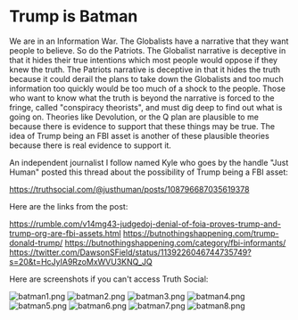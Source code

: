 # Trump is Batman

We are in an Information War. The Globalists have a narrative that they want people to believe. So do the Patriots. The Globalist narrative is deceptive in that it hides their true intentions which most people would oppose if they knew the truth. The Patriots narrative is deceptive in that it hides the truth because it could derail the plans to take down the Globalists and too much information too quickly would be too much of a shock to the people. Those who want to know what the truth is beyond the narrative is forced to the fringe, called "conspiracy theorists", and must dig deep to find out what is going on. Theories like Devolution, or the Q plan are plausible to me because there is evidence to support that these things may be true. The idea of Trump being an FBI asset is another of these plausible theories because there is real evidence to support it.

An independent journalist I follow named Kyle who goes by the handle "Just Human" posted this thread about the possibility of Trump being a FBI asset:

<https://truthsocial.com/@justhuman/posts/108796687035619378>

Here are the links from the post:

<https://rumble.com/v14mg43-judgedoj-denial-of-foia-proves-trump-and-trump-org-are-fbi-assets.html>
<https://butnothingshappening.com/trump-donald-trump/>
<https://butnothingshappening.com/category/fbi-informants/>
<https://twitter.com/DawsonSField/status/1139226046744735749?s=20&t=HcJyIA9RzoMxWVU3KNQ_JQ>

Here are screenshots if you can't access Truth Social:

![batman1.png](batman1.png)
![batman2.png](batman2.png)
![batman3.png](batman3.png)
![batman4.png](batman4.png)
![batman5.png](batman5.png)
![batman6.png](batman6.png)
![batman7.png](batman7.png)
![batman8.png](batman8.png)
